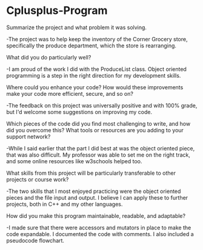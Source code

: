 # Cplusplus-Program

Summarize the project and what problem it was solving.

-The project was to help keep the inventory of the Corner Grocery store, specifically the produce department, which the store is rearranging.


What did you do particularly well?

-I am proud of the work I did with the ProduceList class. Object oriented programming is a step in the right direction for my development skills.


Where could you enhance your code? How would these improvements make your code more efficient, secure, and so on?

-The feedback on this project was universally positive and with 100% grade, but I'd welcome some suggestions on improving my code.


Which pieces of the code did you find most challenging to write, and how did you overcome this? What tools or resources are you adding to your support network?

-While I said earlier that the part I did best at was the object oriented piece, that was also difficult. My professor was able to set me on the right track, and some online resources like w3schools helped too.


What skills from this project will be particularly transferable to other projects or course work?

-The two skills that I most enjoyed practicing were the object oriented pieces and the file input and output. I believe I can apply these to further projects, both in C++ and my other languages.


How did you make this program maintainable, readable, and adaptable?

-I made sure that there were accessors and mutators in place to make the code expandable. I documented the code with comments. I also included a pseudocode flowchart.
